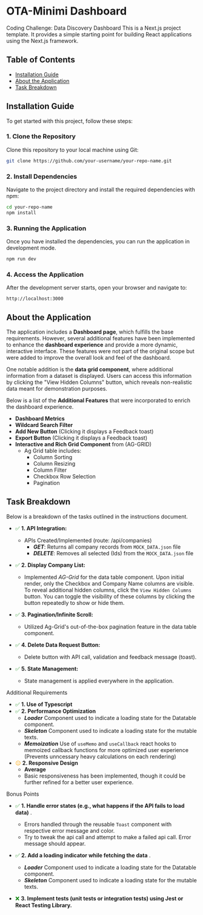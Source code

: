 # OTA-Minimi Dashboard
Coding Challenge: Data Discovery Dashboard
This is a Next.js project template. It provides a simple starting point for building React applications using the Next.js framework.

## Table of Contents

- [Installation Guide](#installation-guide)
- [About the Application](#about-the-application)
- [Task Breakdown](#task-breakdown)

## Installation Guide

To get started with this project, follow these steps:

### 1. Clone the Repository

Clone this repository to your local machine using Git:

```bash
git clone https://github.com/your-username/your-repo-name.git
```

### 2. Install Dependencies

Navigate to the project directory and install the required dependencies with npm:

```bash
cd your-repo-name
npm install
```

### 3. Running the Application

Once you have installed the dependencies, you can run the application in development mode.

```bash
npm run dev
```

### 4. Access the Application

After the development server starts, open your browser and navigate to:

```arduino
http://localhost:3000
```

## About the Application

The application includes a **Dashboard page**, which fulfills the base requirements. However, several additional features have been implemented to enhance the **dashboard experience** and provide a more dynamic, interactive interface. These features were not part of the original scope but were added to improve the overall look and feel of the dashboard.

One notable addition is the **data grid component**, where additional information from a dataset is displayed. Users can access this information by clicking the "View Hidden Columns" button, which reveals non-realistic data meant for demonstration purposes.

Below is a list of the **Additional Features** that were incorporated to enrich the dashboard experience.

- **Dashboard Metrics**
- **Wildcard Search Filter**
- **Add New Button** (Clicking it displays a Feedback toast)
- **Export Button** (Clicking it displays a Feedback toast)
- **Interactive and Rich Grid Component** from (AG-GRID)
  - Ag Grid table includes:
    - Column Sorting
    - Column Resizing
    - Column Filter
    - Checkbox Row Selection
    - Pagination

## Task Breakdown

Below is a breakdown of the tasks outlined in the instructions document.

- <span style="color: green;">✅</span> **1. API Integration:**

  - APIs Created/Implemented (route: /api/companies)
    - **_GET_**: Returns all company records from `MOCK_DATA.json` file
    - **_DELETE_**: Removes all selected (Ids) from the `MOCK_DATA.json` file

- <span style="color: green;">✅</span> **2. Display Company List:**

  - Implemented _AG-Grid_ for the data table component. Upon initial render, only the Checkbox and Company Name columns are visible. To reveal additional hidden columns, click the `View Hidden Columns` button. You can toggle the visibility of these columns by clicking the button repeatedly to show or hide them.

- <span style="color: green;">✅</span> **3. Pagination/Infinite Scroll:**

  - Utilized Ag-Grid's out-of-the-box pagination feature in the data table component.

- <span style="color: green;">✅</span> **4. Delete Data Request Button:**

  - Delete button with API call, validation and feedback message (toast).

- <span style="color: green;">✅</span> **5. State Management:**

  - State management is applied everywhere in the application.

Additional Requirements

- <span style="color: green;">✅</span> **1. Use of Typescript**
- <span style="color: green;">✅</span> **2. Performance Optimization**
  - **_Loader_** Component used to indicate a loading state for the Datatable component.
  - **_Skeleton_** Component used to indicate a loading state for the mutable texts.
  - **_Memoization_** Use of `useMemo` and `useCallback` react hooks to memoized callback functions for more optimized user experience (Prevents unncessary heavy calculations on each rendering)
- <span style="color: orange;">😐</span> **2. Responsive Design**
  - **Average**
  - Basic responsiveness has been implemented, though it could be further refined for a better user experience.

Bonus Points

- <span style="color: green;">✅</span> **1. Handle error states (e.g., what happens if the API fails to load data)** .

  - Errors handled through the reusable `Toast` component with respective error message and color.
  - Try to tweak the api call and attempt to make a failed api call. Error message should appear.

- <span style="color: green;">✅</span> **2. Add a loading indicator while fetching the data** .

  - **_Loader_** Component used to indicate a loading state for the Datatable component.
  - **_Skeleton_** Component used to indicate a loading state for the mutable texts.

- <span style="color: green;">❌</span> **3. Implement tests (unit tests or integration tests) using Jest or React Testing Library.**
